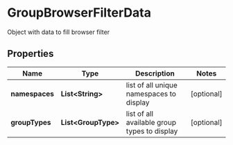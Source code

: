 

# GroupBrowserFilterData

Object with data to fill browser filter

## Properties

| Name | Type | Description | Notes |
|------------ | ------------- | ------------- | -------------|
|**namespaces** | **List&lt;String&gt;** | list of all unique namespaces to display |  [optional] |
|**groupTypes** | **List&lt;GroupType&gt;** | list of all available group types to display |  [optional] |



